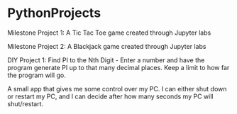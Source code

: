 # PythonProjects

Milestone Project 1: A Tic Tac Toe game created through Jupyter labs

Milestone Project 2: A Blackjack game created through Jupyter labs

DIY Project 1: Find PI to the Nth Digit -
Enter a number and have the program generate PI up to that many decimal places.
Keep a limit to how far the program will go.

A small app that gives me some control over my PC. I can either shut down or restart my PC, and I can decide after how many seconds my PC will shut/restart.
